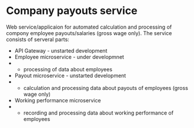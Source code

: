 # Company payouts service
Web service/applicaion for automated calculation and processing of compony employee payouts/salaries (gross wage only). The service consists of serveral parts:
- API Gateway - unstarted development
- Employee microservice - under developmnet
- - processing of data about employees
- Payout microservice - unstarted development
- - calculation and processing data about payouts of employees (gross wage only)
- Working performance microservice
- - recording and processing data about working performance of employees

